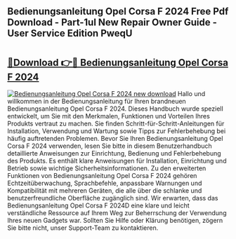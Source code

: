 ## Bedienungsanleitung Opel Corsa F 2024 Free Pdf Download - Part-1ul New Repair Owner Guide - User Service Edition PweqU

# <h2><a href="http://df3k1bs.blite.top/?on=Bedienungsanleitung+Opel+Corsa+F+2024">🔗Download 👉🔴 Bedienungsanleitung Opel Corsa F 2024</a></h2>

[![Bedienungsanleitung Opel Corsa F 2024 new download](https://i.imgur.com/lujVjoI.png)](http://df3k1bs.blite.top/?on=Bedienungsanleitung+Opel+Corsa+F+2024)
Hallo und willkommen in der Bedienungsanleitung für Ihren brandneuen Bedienungsanleitung Opel Corsa F 2024. Dieses Handbuch wurde speziell entwickelt, um Sie mit den Merkmalen, Funktionen und Vorteilen Ihres Produkts vertraut zu machen. Sie finden Schritt-für-Schritt-Anleitungen für Installation, Verwendung und Wartung sowie Tipps zur Fehlerbehebung bei häufig auftretenden Problemen. Bevor Sie Ihren Bedienungsanleitung Opel Corsa F 2024 verwenden, lesen Sie bitte in diesem Benutzerhandbuch detaillierte Anweisungen zur Einrichtung, Bedienung und Fehlerbehebung des Produkts. Es enthält klare Anweisungen für Installation, Einrichtung und Betrieb sowie wichtige Sicherheitsinformationen. Zu den erweiterten Funktionen von Bedienungsanleitung Opel Corsa F 2024 gehören Echtzeitüberwachung, Sprachbefehle, anpassbare Warnungen und Kompatibilität mit mehreren Geräten, die alle über die schlanke und benutzerfreundliche Oberfläche zugänglich sind. Wir erwarten, dass das Bedienungsanleitung Opel Corsa F 2024D eine klare und leicht verständliche Ressource auf Ihrem Weg zur Beherrschung der Verwendung Ihres neuen Gadgets war. Sollten Sie Hilfe oder Klärung benötigen, zögern Sie bitte nicht, unser Support-Team zu kontaktieren.
